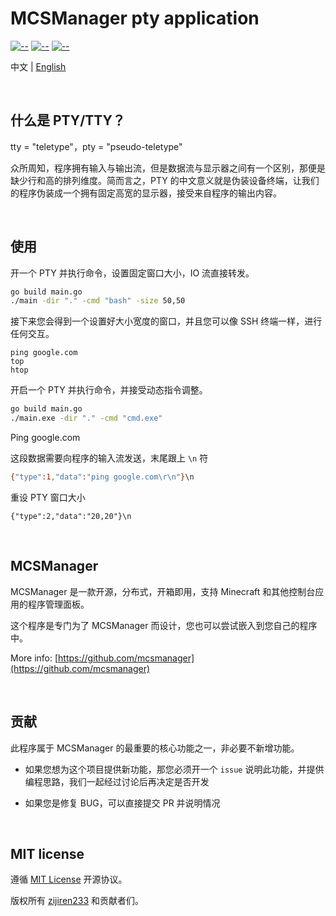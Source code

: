 # MCSManager pty application 


[![--](https://img.shields.io/badge/Go_Version-1.18.3-green.svg)](https://github.com/MCSManager)
[![--](https://img.shields.io/badge/Support-Windows/Linux-yellow.svg)](https://github.com/MCSManager)
[![--](https://img.shields.io/badge/License-MIT-red.svg)](https://github.com/MCSManager)


中文 | [English](README_EN.md)

<br />

什么是 PTY/TTY？
------
tty = "teletype"，pty = "pseudo-teletype"

众所周知，程序拥有输入与输出流，但是数据流与显示器之间有一个区别，那便是缺少行和高的排列维度。简而言之，PTY 的中文意义就是伪装设备终端，让我们的程序伪装成一个拥有固定高宽的显示器，接受来自程序的输出内容。

<br />


使用
-----

开一个 PTY 并执行命令，设置固定窗口大小，IO 流直接转发。

```bash
go build main.go
./main -dir "." -cmd "bash" -size 50,50
```


接下来您会得到一个设置好大小宽度的窗口，并且您可以像 SSH 终端一样，进行任何交互。

```
ping google.com
top
htop
```

开启一个 PTY 并执行命令，并接受动态指令调整。

```bash
go build main.go
./main.exe -dir "." -cmd "cmd.exe"
```

Ping google.com

这段数据需要向程序的输入流发送，末尾跟上 `\n` 符

```bash
{"type":1,"data":"ping google.com\r\n"}\n
```

重设 PTY 窗口大小

```
{"type":2,"data":"20,20"}\n
```

<br />

MCSManager
------
MCSManager 是一款开源，分布式，开箱即用，支持 Minecraft 和其他控制台应用的程序管理面板。

这个程序是专门为了 MCSManager 而设计，您也可以尝试嵌入到您自己的程序中。

More info: [https://github.com/mcsmanager](https://github.com/mcsmanager)

<br />

贡献
------

此程序属于 MCSManager 的最重要的核心功能之一，非必要不新增功能。

- 如果您想为这个项目提供新功能，那您必须开一个 `issue` 说明此功能，并提供编程思路，我们一起经过讨论后再决定是否开发

- 如果您是修复 BUG，可以直接提交 PR 并说明情况

<br />


MIT license
------

遵循 [MIT License](https://opensource.org/licenses/MIT) 开源协议。

版权所有 [zijiren233](https://github.com/zijiren233) 和贡献者们。
